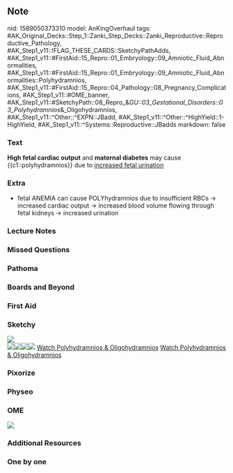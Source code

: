 ## Note
nid: 1589050373310
model: AnKingOverhaul
tags: #AK_Original_Decks::Step_1::Zanki_Step_Decks::Zanki_Reproductive::Reproductive_Pathology, #AK_Step1_v11::!FLAG_THESE_CARDS::SketchyPathAdds, #AK_Step1_v11::#FirstAid::15_Repro::01_Embryology::09_Amniotic_Fluid_Abnormalities, #AK_Step1_v11::#FirstAid::15_Repro::01_Embryology::09_Amniotic_Fluid_Abnormalities::Polyhydramnios, #AK_Step1_v11::#FirstAid::15_Repro::04_Pathology::08_Pregnancy_Complications, #AK_Step1_v11::#OME_banner, #AK_Step1_v11::#SketchyPath::08_Repro_&_GU::03_Gestational_Disorders::03_Polyhydramnios_&_Oligohydramnios, #AK_Step1_v11::^Other::^EXPN::JBadd, #AK_Step1_v11::^Other::^HighYield::1-HighYield, #AK_Step1_v11::^Systems::Reproductive::JBadds
markdown: false

### Text
<div>
  <b>High fetal cardiac output</b> and <b>maternal diabetes</b> may
  cause {{c1::polyhydramnios}} due to <u>increased fetal
  urination</u>
</div>

### Extra
* fetal ANEMIA can cause POLYhydramnios due to insufficient RBCs → increased cardiac output → increased blood volume flowing through fetal kidneys → increased urination

### Lecture Notes


### Missed Questions


### Pathoma


### Boards and Beyond


### First Aid


### Sketchy
<div><img src="Full%20sketch%20labeled.JPG"></div><img src=
"Full%20sketch%20clear.JPG"><img src=
"Screen%20Shot%202020-05-01%20at%207.33.40%20AM.JPG"><img src=
"Screen%20Shot%202020-05-01%20at%207.35.13%20AM.JPG"><img src=
"Screen%20Shot%202020-05-01%20at%207.35.54%20AM.JPG"> <a href=
"https://dashboard.sketchy.com/study/medical/courses/medical-pathophysiology/units/medical-pathophysiology-reproductive-gu/videos/medical-pathophysiology-reproductive-and-gu-gestational-disorders-polyhydramnios-and-oligohydramnios?utm_source=anki&utm_medium=partnership&utm_campaign=february_update&utm_content=medical">
Watch Polyhydramnios & Oligohydramnios</a> <a href=
"https://dashboard.sketchy.com/study/medical/courses/medical-pathophysiology/units/medical-pathophysiology-reproductive-gu/videos/medical-pathophysiology-reproductive-and-gu-gestational-disorders-polyhydramnios-and-oligohydramnios?utm_source=anki&utm_medium=partnership&utm_campaign=february_update&utm_content=medical">
Watch Polyhydramnios & Oligohydramnios</a>

### Pixorize


### Physeo


### OME
<div class="ome-widget">
  <a href="https://onlinemeded.org?ref=anki"><img src=
  "_OME_AnkiFlashcards_General_7.png"></a>
</div>

### Additional Resources


### One by one

